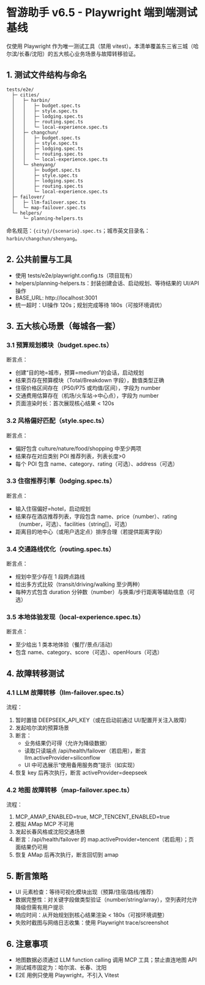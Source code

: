# 智游助手 v6.5 - Playwright 端到端测试基线

仅使用 Playwright 作为唯一测试工具（禁用 vitest）。本清单覆盖东三省三城（哈尔滨/长春/沈阳）的五大核心业务场景与故障转移验证。

## 1. 测试文件结构与命名

```
tests/e2e/
  ├─ cities/
  │   ├─ harbin/
  │   │   ├─ budget.spec.ts
  │   │   ├─ style.spec.ts
  │   │   ├─ lodging.spec.ts
  │   │   ├─ routing.spec.ts
  │   │   └─ local-experience.spec.ts
  │   ├─ changchun/
  │   │   ├─ budget.spec.ts
  │   │   ├─ style.spec.ts
  │   │   ├─ lodging.spec.ts
  │   │   ├─ routing.spec.ts
  │   │   └─ local-experience.spec.ts
  │   └─ shenyang/
  │       ├─ budget.spec.ts
  │       ├─ style.spec.ts
  │       ├─ lodging.spec.ts
  │       ├─ routing.spec.ts
  │       └─ local-experience.spec.ts
  ├─ failover/
  │   ├─ llm-failover.spec.ts
  │   └─ map-failover.spec.ts
  └─ helpers/
      └─ planning-helpers.ts
```

命名规范：`{city}/{scenario}.spec.ts`；城市英文目录名：`harbin/changchun/shenyang`。

## 2. 公共前置与工具
- 使用 tests/e2e/playwright.config.ts（项目现有）
- helpers/planning-helpers.ts：封装创建会话、启动规划、等待结果的 UI/API 操作
- BASE_URL: http://localhost:3001
- 统一超时：UI操作 120s；规划完成等待 180s（可按环境调优）

## 3. 五大核心场景（每城各一套）

### 3.1 预算规划模块（budget.spec.ts）
断言点：
- 创建“目的地=城市，预算=medium”的会话，启动规划
- 结果页存在预算模块（Total/Breakdown 字段），数值类型正确
- 住宿价格区间存在（P50/P75 或均值/区间），字段为 number
- 交通费用估算存在（机场/火车站→中心点），字段为 number
- 页面渲染时长：首次展现核心结果 < 120s

### 3.2 风格偏好匹配（style.spec.ts）
断言点：
- 偏好包含 culture/nature/food/shopping 中至少两项
- 结果存在对应类别 POI 推荐列表，列表长度>0
- 每个 POI 包含 name、category、rating（可选）、address（可选）

### 3.3 住宿推荐引擎（lodging.spec.ts）
断言点：
- 输入住宿偏好=hotel，启动规划
- 结果存在酒店推荐列表，字段包含 name、price（number）、rating（number，可选）、facilities（string[]，可选）
- 距离目的地中心（或用户选定点）排序合理（若提供距离字段）

### 3.4 交通路线优化（routing.spec.ts）
断言点：
- 规划中至少存在 1 段跨点路线
- 给出多方式比较（transit/driving/walking 至少两种）
- 每种方式包含 duration 分钟数（number）与换乘/步行距离等辅助信息（可选）

### 3.5 本地体验发现（local-experience.spec.ts）
断言点：
- 至少给出 1 类本地体验（餐厅/景点/活动）
- 包含 name、category、score（可选）、openHours（可选）

## 4. 故障转移测试

### 4.1 LLM 故障转移（llm-failover.spec.ts）
流程：
1. 暂时置错 DEEPSEEK_API_KEY（或在启动前通过 UI/配置开关注入故障）
2. 发起哈尔滨的预算场景
3. 断言：
   - 业务结果仍可得（允许为降级数据）
   - 读取只读端点 /api/health/failover（若启用），断言 llm.activeProvider=siliconflow
   - UI 中可选展示“使用备用服务商”提示（如实现）
4. 恢复 key 后再次执行，断言 activeProvider=deepseek

### 4.2 地图 故障转移（map-failover.spec.ts）
流程：
1. MCP_AMAP_ENABLED=true, MCP_TENCENT_ENABLED=true
2. 模拟 AMap MCP 不可用
3. 发起长春风格或沈阳交通场景
4. 断言：/api/health/failover 的 map.activeProvider=tencent（若启用）；页面结果仍可用
5. 恢复 AMap 后再次执行，断言回切到 amap

## 5. 断言策略
- UI 元素检查：等待可视化模块出现（预算/住宿/路线/推荐）
- 数据完整性：对关键字段做类型验证（number/string/array），空列表时允许降级但需有用户提示
- 响应时间：从开始规划到核心结果渲染 < 180s（可按环境调整）
- 失败时截图与网络日志收集：使用 Playwright trace/screenshot

## 6. 注意事项
- 地图数据必须通过 LLM function calling 调用 MCP 工具；禁止直连地图 API
- 测试城市固定为：哈尔滨、长春、沈阳
- E2E 用例只使用 Playwright，不引入 Vitest

